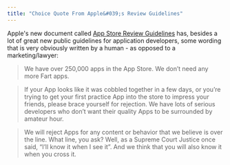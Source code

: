 ```yaml
---
title: "Choice Quote From Apple&#039;s Review Guidelines"
---
```

<p>Apple's new document called <a href="http://developer.apple.com/appstore/guidelines.html"> App Store Review Guidelines</a> has, besides a lot of great new public guidelines for application developers, some wording that is very obviously written by a human - as opposed to a marketing/lawyer:</p>
<blockquote><p>We have over 250,000 apps in the App Store. We don’t need any more Fart apps.</p></blockquote>
<blockquote><p>If your App looks like it was cobbled together in a few days, or you’re trying to get your first practice App into the store to impress your friends, please brace yourself for rejection. We have lots of serious developers who don’t want their quality Apps to be surrounded by amateur hour.</p></blockquote>
<blockquote><p>We will reject Apps for any content or behavior that we believe is over the line. What line, you ask? Well, as a Supreme Court Justice once said, “I’ll know it when I see it”. And we think that you will also know it when you cross it.</p></blockquote>
